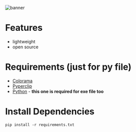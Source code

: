 ![banner](https://dumpyy.gq/files/randompassgenbymatej.png)

# Features
* lightweight
* open source

# Requirements (just for py file)
* [Colorama](https://pypi.org/project/colorama/)
* [Pyperclip](https://pypi.org/project/pyperclip/)
* [Python](https://www.python.org/downloads/) - **this one is required for exe file too**

# Install Dependencies
`pip install -r requirements.txt`
